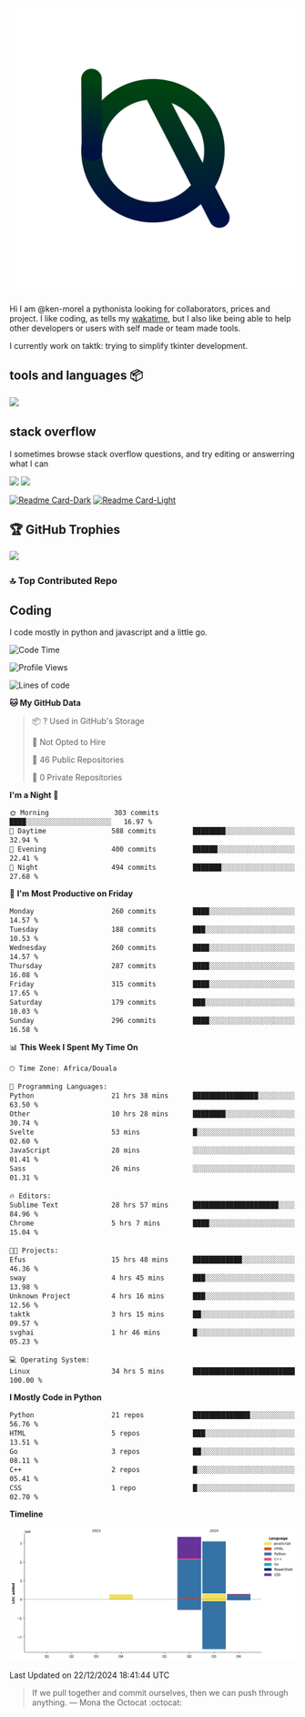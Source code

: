 ![My logo](ama.svg)

Hi I am @ken-morel a pythonista looking for collaborators, prices and project.
I like coding, as tells my [wakatime](https://wakatime.com/@kenmorel), but I also like being able to help
other developers or users with self made or team made tools.

I currently work on taktk: trying to simplify tkinter development.

## tools and languages 📦

![](https://skillicons.dev/icons?i=python,sublime,windows,regex,svg,cpp,arduino,github,gmail,md,powershell&perline=3)

## stack overflow

I sometimes browse stack overflow questions, and try editing or answerring what I can

[![](https://stackoverflow.com/users/flair/22719308.png?theme=dark&cache=300#gh-dark-mode-only)](https://stackoverflow.com/users/22719308/ken-morel#gh-dark-mode-only)
[![](https://stackoverflow.com/users/flair/22719308.png?theme=light&cache=300#gh-light-mode-only)](https://stackoverflow.com/users/22719308/ken-morel#gh-light-mode-only)
<!--## gists
[![Gist Card-Dark](https://ken-morel-stats.vercel.app/api/gist?id=aa1e2aab3af5162a7fc10540d4c6b014&theme=nord&bg_color=00114455&hide_border=true&border_radius=20#gh-dark-mode-only)](https://gist.github.com/ken-morel/aa1e2aab3af5162a7fc10540d4c6b014#gh-dark-mode-only)
[![Gist Card-Light](https://ken-morel-stats.vercel.app/api/gist?id=aa1e2aab3af5162a7fc10540d4c6b014&theme=view&bg_color=aabbff33&hide_border=true&border_radius=20#gh-light-mode-only)](https://gist.github.com/ken-morel/aa1e2aab3af5162a7fc10540d4c6b014#gh-light-mode-only)
-->

[![Readme Card-Dark](https://github-readme-stats.vercel.app/api/pin/?username=ken-morel&repo=gama&theme=nord&bg_color=55114455&hide_border=true&border_radius=20#gh-dark-mode-only)](https://github.com/ken-morel/pyoload#gh-dark-mode-only)
[![Readme Card-Light](https://github-readme-stats.vercel.app/api/pin/?username=ken-morel&repo=gama&theme=view&bg_color=ffaaee33&hide_border=true&border_radius=20#gh-light-mode-only)](https://github.com/ken-morel/pyoload#gh-light-mode-only)

## 🏆 GitHub Trophies
![](https://github-profile-trophy.vercel.app/?username=ken-morel&theme=monokai&bg_color=00554455&column=3&margin-w=10&no-frame=true)

### 🔝 Top Contributed Repo
<!--![](https://github-contributor-stats.vercel.app/api?username=ken-morel&limit=5&theme=nord&combine_all_yearly_contributions=true&border_radius=20&bg_color=22441155&border_radius=20&hide_border=true)
<div align="center">
    <a href="https://github.com/ken-morel">
        <img src="https://github-readme-activity-graph.vercel.app/graph?username=ken-morel&theme=react-dark&hide_border=true&hide_title=false&area=true&custom_title=Total%20contribution%20graph%20in%20all%20repo" width="96%" alt="activity graph">
    </a>
</div>-->



## Coding
I code mostly in python and javascript and a little go.

<!--START_SECTION:waka-->
![Code Time](http://img.shields.io/badge/Code%20Time-520%20hrs%2045%20mins-blue)

![Profile Views](http://img.shields.io/badge/Profile%20Views-15-blue)

![Lines of code](https://img.shields.io/badge/From%20Hello%20World%20I%27ve%20Written-7.0%20million%20lines%20of%20code-blue)

**🐱 My GitHub Data** 

> 📦 ? Used in GitHub's Storage 
 > 
> 🚫 Not Opted to Hire
 > 
> 📜 46 Public Repositories 
 > 
> 🔑 0 Private Repositories 
 > 
**I'm a Night 🦉** 

```text
🌞 Morning                303 commits         ████░░░░░░░░░░░░░░░░░░░░░   16.97 % 
🌆 Daytime                588 commits         ████████░░░░░░░░░░░░░░░░░   32.94 % 
🌃 Evening                400 commits         ██████░░░░░░░░░░░░░░░░░░░   22.41 % 
🌙 Night                  494 commits         ███████░░░░░░░░░░░░░░░░░░   27.68 % 
```
📅 **I'm Most Productive on Friday** 

```text
Monday                   260 commits         ████░░░░░░░░░░░░░░░░░░░░░   14.57 % 
Tuesday                  188 commits         ███░░░░░░░░░░░░░░░░░░░░░░   10.53 % 
Wednesday                260 commits         ████░░░░░░░░░░░░░░░░░░░░░   14.57 % 
Thursday                 287 commits         ████░░░░░░░░░░░░░░░░░░░░░   16.08 % 
Friday                   315 commits         ████░░░░░░░░░░░░░░░░░░░░░   17.65 % 
Saturday                 179 commits         ███░░░░░░░░░░░░░░░░░░░░░░   10.03 % 
Sunday                   296 commits         ████░░░░░░░░░░░░░░░░░░░░░   16.58 % 
```


📊 **This Week I Spent My Time On** 

```text
🕑︎ Time Zone: Africa/Douala

💬 Programming Languages: 
Python                   21 hrs 38 mins      ████████████████░░░░░░░░░   63.50 % 
Other                    10 hrs 28 mins      ████████░░░░░░░░░░░░░░░░░   30.74 % 
Svelte                   53 mins             █░░░░░░░░░░░░░░░░░░░░░░░░   02.60 % 
JavaScript               28 mins             ░░░░░░░░░░░░░░░░░░░░░░░░░   01.41 % 
Sass                     26 mins             ░░░░░░░░░░░░░░░░░░░░░░░░░   01.31 % 

🔥 Editors: 
Sublime Text             28 hrs 57 mins      █████████████████████░░░░   84.96 % 
Chrome                   5 hrs 7 mins        ████░░░░░░░░░░░░░░░░░░░░░   15.04 % 

🐱‍💻 Projects: 
Efus                     15 hrs 48 mins      ████████████░░░░░░░░░░░░░   46.36 % 
sway                     4 hrs 45 mins       ███░░░░░░░░░░░░░░░░░░░░░░   13.98 % 
Unknown Project          4 hrs 16 mins       ███░░░░░░░░░░░░░░░░░░░░░░   12.56 % 
taktk                    3 hrs 15 mins       ██░░░░░░░░░░░░░░░░░░░░░░░   09.57 % 
svghai                   1 hr 46 mins        █░░░░░░░░░░░░░░░░░░░░░░░░   05.23 % 

💻 Operating System: 
Linux                    34 hrs 5 mins       █████████████████████████   100.00 % 
```

**I Mostly Code in Python** 

```text
Python                   21 repos            ██████████████░░░░░░░░░░░   56.76 % 
HTML                     5 repos             ███░░░░░░░░░░░░░░░░░░░░░░   13.51 % 
Go                       3 repos             ██░░░░░░░░░░░░░░░░░░░░░░░   08.11 % 
C++                      2 repos             █░░░░░░░░░░░░░░░░░░░░░░░░   05.41 % 
CSS                      1 repo              █░░░░░░░░░░░░░░░░░░░░░░░░   02.70 % 
```



**Timeline**

![Lines of Code chart](https://raw.githubusercontent.com/ken-morel/ken-morel/main/assets/bar_graph.png)


 Last Updated on 22/12/2024 18:41:44 UTC
<!--END_SECTION:waka-->
<!--### I call you number:
![Visitor Count](https://profile-counter.glitch.me/{ken-morel}/count.svg)
![](https://komarev.com/ghpvc/?username=ken-morel&color=553300&style=flat&label=views)
-->
> If we pull together and commit ourselves, then we can push through anything.
— Mona the Octocat :octocat:
